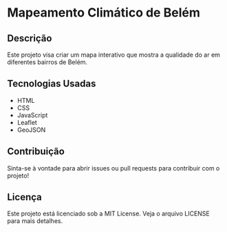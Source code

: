 # Mapeamento Climático de Belém

## Descrição
Este projeto visa criar um mapa interativo que mostra a qualidade do ar em diferentes bairros de Belém.

## Tecnologias Usadas
- HTML
- CSS
- JavaScript
- Leaflet
- GeoJSON

## Contribuição
Sinta-se à vontade para abrir issues ou pull requests para contribuir com o projeto!

## Licença
Este projeto está licenciado sob a MIT License. Veja o arquivo LICENSE para mais detalhes.
